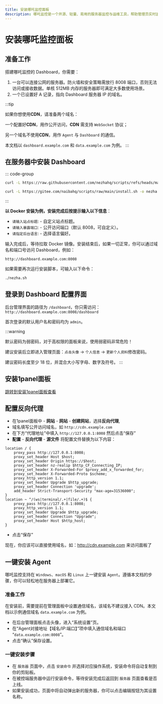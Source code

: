 ```yaml
---
title: 安装哪吒监控面板
description: 哪吒监控是一个开源、轻量、易用的服务器监控与运维工具，帮助管理员实时监控服务器状态和性能。
---
```


# 安装哪吒监控面板

## 准备工作

搭建哪吒监控的 Dashboard，你需要：

1. 一台可以连接公网的服务器。防火墙和安全策略需放行 8008 端口，否则无法访问或接收数据。单核 512MB 内存的服务器即可满足大多数使用场景。
2. 一个已设置好 A 记录，指向 Dashboard 服务器 IP 的域名。

:::tip

如果你想使用**CDN**，请准备两个域名：

一个配置好**CDN**，用作公开访问，**CDN** 需支持 `WebSocket` 协议；

另一个域名不使用**CDN**，用作 `Agent` 与 `Dashboard` 的通信。

本文档以 `dashboard.example.com` 和 `data.example.com` 为例。
:::

<Links
  :grid="2"
  :items="[
    {
      image: 'https://nezha.wiki/logo.png',
      name: 'GitHub项目 - 哪吒监控',
      desc: '开源、轻量、易用的服务器监控与运维工具',
      link: 'https://github.com/naiba/nezha'
    },
    {
      image: 'https://nezha.wiki/logo.png',
      name: '官方WiKi - 哪吒监控',
      desc: '开源、轻量、易用的服务器监控与运维工具',
      link: 'https://nezha.wiki/'
    }
  ]"
/>

## 在服务器中安装 Dashboard

::: code-group

```sh [国外机]
curl -L https://raw.githubusercontent.com/nezhahq/scripts/refs/heads/main/install.sh -o nezha.sh && chmod +x nezha.sh && sudo ./nezha.sh
```

```sh [中国大陆]
curl -L https://gitee.com/naibahq/scripts/raw/main/install.sh -o nezha.sh && chmod +x nezha.sh && sudo CN=true ./nezha.sh
```

:::

**以 Docker 安装为例，安装完成后按提示输入以下信息**：

- `请输入站点标题`: - 自定义站点标题。
- `请输入暴露端口`: - 公开访问端口（默认 8008，可自定义）。
- `请指定后台语言`: - 选择语言偏好。

输入完成后，等待拉取 Docker 镜像。安装结束后，如果一切正常，你可以通过域名和端口号访问 Dashboard，例如：

`http://dashboard.example.com:8008`

如果需要再次运行安装脚本，可输入以下命令：

```sh
./nezha.sh
```

## 登录到 Dashboard 配置界面

后台管理界面的路径为 `/dashboard`，你只需访问：
`http://dashboard.example.com:8008/dashboard`

首次登录的默认用户名和密码均为 `admin`。

:::warning

默认密码为弱密码，对于高权限的面板来说，使用弱密码非常危险！

建议安装后立即进入管理页面：`点击头像` → `个人信息` → `更新个人资料`修改密码。

建议密码长度至少 18 位，并混合大小写字母、数字及符号。
:::

## 安装1panel面板

[跳转到安装1panel面板查看](./install-1panel.md)

## 配置反向代理

- 在1panel面板中 - **网站** - **网站** - **创建网站**，选择**反向代理**,
- 域名填写公开访问域名，如 `http://cdn.example.com`
- 在下方“代理地址”中填入 `http://127.0.0.1:8008` 然后点击“保存”
- **配置** - **反向代理** - **源文件** 将配置文件替换为以下内容：

```nginx
location / {
    proxy_pass http://127.0.0.1:8008;
    proxy_set_header Host $host;
    proxy_set_header Origin https://$host;
    proxy_set_header nz-realip $http_CF_Connecting_IP;
    proxy_set_header X-Forwarded-For $proxy_add_x_forwarded_for;
    proxy_set_header X-Forwarded-Proto $scheme;
    proxy_http_version 1.1;
    proxy_set_header Upgrade $http_upgrade;
    proxy_set_header Connection 'upgrade';
    add_header Strict-Transport-Security "max-age=31536000";
}
location ~ ^/(ws|terminal/.+|file/.+)$ {
    proxy_pass http://127.0.0.1:8008;
    proxy_http_version 1.1;
    proxy_set_header Upgrade $http_upgrade;
    proxy_set_header Connection "Upgrade";
    proxy_set_header Host $http_host;
}
```

- 点击“保存”

现在，你应该可以直接使用域名，如：http://cdn.example.com 来访问面板了

## 一键安装 Agent

哪吒监控支持在 `Windows`、`macOS` 和 `Linux` 上一键安装 `Agent`。遵循本文档的步骤，你可以轻松地在服务器上部署它。

### 准备工作

在安装前，需要提前在管理面板中设置通信域名，该域名不建议接入 CDN。本文档以示例通信域名 `data.example.com` 为例。

- 在后台管理面板点击头像，进入“系统设置”页。
- 在“Agent对接地址【域名/IP:端口】”项中填入通信域名和端口 “`data.example.com:8008`”。
- 点击“确认”保存设置。

### 一键安装步骤

- 在 `服务器` 页面中，点击 `安装命令` 并选择对应操作系统，安装命令将自动复制到你的剪贴板。
- 在被控端服务器中运行安装命令，等待安装完成后返回到 `服务器` 页面查看是否上线。
- 如果安装成功，页面中将自动弹出新的服务器，你可以点击编辑按钮为其设置名称。
